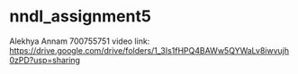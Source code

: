 # nndl_assignment5
Alekhya Annam
700755751
video link: https://drive.google.com/drive/folders/1_3Is1fHPQ4BAWw5QYWaLv8iwvujh0zPD?usp=sharing
